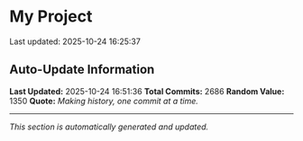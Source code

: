 # My Project


Last updated: 2025-10-24 16:25:37





































































































































































































































































































































































































































































































































































































































































































































































































































































































































































































































































































































































































































































































































































































































































































































































































































































































































































































































































































































































































































































































































































































































































































































































































































































































































































































































































































































































































































































































































































































































































































































































































## Auto-Update Information

**Last Updated:** 2025-10-24 16:51:36
**Total Commits:** 2686
**Random Value:** 1350
**Quote:** _Making history, one commit at a time._

---
_This section is automatically generated and updated._